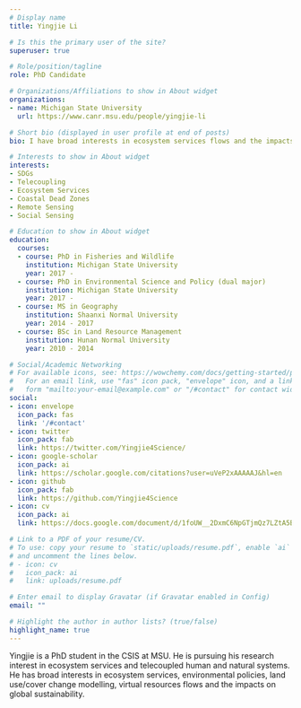 ```yaml
---
# Display name
title: Yingjie Li

# Is this the primary user of the site?
superuser: true

# Role/position/tagline
role: PhD Candidate

# Organizations/Affiliations to show in About widget
organizations:
- name: Michigan State University
  url: https://www.canr.msu.edu/people/yingjie-li

# Short bio (displayed in user profile at end of posts)
bio: I have broad interests in ecosystem services flows and the impacts of *telecoupling* on global sustainability.

# Interests to show in About widget
interests:
- SDGs
- Telecoupling
- Ecosystem Services
- Coastal Dead Zones
- Remote Sensing
- Social Sensing

# Education to show in About widget
education:
  courses:
  - course: PhD in Fisheries and Wildlife
    institution: Michigan State University
    year: 2017 - 
  - course: PhD in Environmental Science and Policy (dual major)
    institution: Michigan State University
    year: 2017 -
  - course: MS in Geography 
    institution: Shaanxi Normal University
    year: 2014 - 2017
  - course: BSc in Land Resource Management
    institution: Hunan Normal University
    year: 2010 - 2014

# Social/Academic Networking
# For available icons, see: https://wowchemy.com/docs/getting-started/page-builder/#icons
#   For an email link, use "fas" icon pack, "envelope" icon, and a link in the
#   form "mailto:your-email@example.com" or "/#contact" for contact widget.
social:
- icon: envelope
  icon_pack: fas
  link: '/#contact'
- icon: twitter
  icon_pack: fab
  link: https://twitter.com/Yingjie4Science/
- icon: google-scholar
  icon_pack: ai
  link: https://scholar.google.com/citations?user=uVeP2xAAAAAJ&hl=en
- icon: github
  icon_pack: fab
  link: https://github.com/Yingjie4Science
- icon: cv
  icon_pack: ai
  link: https://docs.google.com/document/d/1foUW__2DxmC6NpGTjmQz7LZtA5B1zb9XPiubqugibWE/edit?usp=sharing

# Link to a PDF of your resume/CV.
# To use: copy your resume to `static/uploads/resume.pdf`, enable `ai` icons in `params.toml`, 
# and uncomment the lines below.
# - icon: cv
#   icon_pack: ai
#   link: uploads/resume.pdf

# Enter email to display Gravatar (if Gravatar enabled in Config)
email: ""

# Highlight the author in author lists? (true/false)
highlight_name: true
---
```


Yingjie is a PhD student in the CSIS at MSU. He is pursuing his research interest in ecosystem services and telecoupled human and natural systems. He has broad interests in ecosystem services, environmental policies, land use/cover change modelling, virtual resources flows and the impacts on global sustainability.
